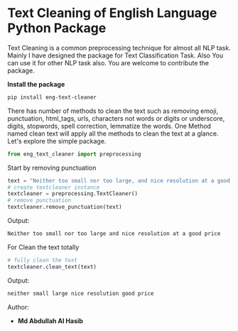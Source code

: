 # Text Cleaning of English Language Python Package

Text Cleaning is a common preprocessing technique for almost all NLP task. Mainly I have designed the package for Text Classification Task. Also You can use it for other NLP task also. You are welcome to contribute the package.

**Install the package**

```bash
pip install eng-text-cleaner
```

There has number of methods to clean the text such as removing emoji, punctuation, html_tags, urls, characters not words or digits or underscore, digits, stopwords, spell correction, lemmatize the words. One Method named clean text will apply all the methods to clean the text at a glance. Let's explore the simple package.
```python
from eng_text_cleaner import preprocessing 
```
Start by removing punctuation
```python
text = "Neither too small nor too large, and nice resolution at a good price."
# create textcleaner instance
textcleaner = preprocessing.TextCleaner()
# remove punctuation
textcleaner.remove_punctuation(text)
```
Output:
```bash
Neither too small nor too large and nice resolution at a good price
```
For Clean the text totally
```python
# fully clean the text
textcleaner.clean_text(text)
```
Output:
```bash
neither small large nice resolution good price
```

Author:
* **Md Abdullah Al Hasib**
